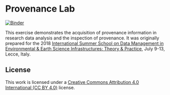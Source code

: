 # Provenance Lab

[![Binder](https://mybinder.org/badge.svg)](https://mybinder.org/v2/gh/markusstocker/lecce-summer-school/master)

This exercise demonstrates the acquisition of provenance information in research data analysis and the inspection of provenance. It was originally prepared for the 2018 [International Summer School on Data Management in Environmental & Earth Science Infrastructures: Theory & Practice](http://www.servicecentrelifewatch.eu/all-news/-/asset_publisher/bMOVB3kGqRZZ/content/international-summer-school/10194), July 9-13, Lecce, Italy.

## License

This work is licensed under a [Creative Commons Attribution 4.0 International (CC BY 4.0)](https://creativecommons.org/licenses/by/4.0/) license.

